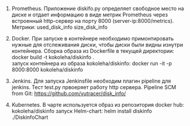 1. Prometheus.
   Приложение diskifo.py определяет свободное место на диске и отдает информацию в виде метрик Prometheus через встроенный http-сервер на порту 8000 (server-ip:8000/metrics).
   Метрики:
used_disk_info
size_disk_info

2. Docker.
   При запуске в контейнере необходимо примонтировать нужные для отслеживания диски, чтобы диски были видны изнутри контейнера.
   Cборка образа из Dockerfile в текущей директории: 
docker build -t kokoleha/diskinfo .   	
   запуск контейнера из образа kokoleha/diskinfo:
docker run -it -p 8000:8000 kokoleha/diskinfo

3. Jenkins.
   Для запуска Jenkinsfile необходим плагин pipeline для jenkins.
   Тест test.py првоеряет работу http сервера.
   Pipeline SCM from Git: 
https://github.com/vutracer/disk_info/

4. Kubernetes. 
   В чарте используется образ из репозитория docker hub:
kokoleha/diskinfo
   запуск Helm-chart:
helm install diskinfo ./DiskinfoChart
